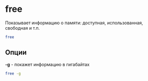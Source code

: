 # free
Показывает информацию о памяти: доступная, использованная, свободная и т.п.

```bash
free
```

## Опции
**-g** - покажет информацию в гигабайтах
```bash
free -g
```

